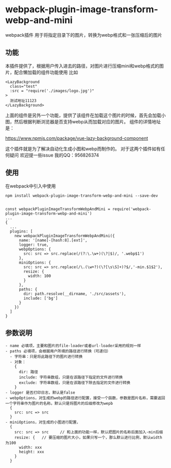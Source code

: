 # webpack-plugin-image-transform-webp-and-mini
webpack插件 用于将指定目录下的图片，转换为webp格式和一张压缩后的图片
## 功能
本插件提供了，根据用户传入进去的路径，对图片进行压缩mini和webp格式的图片，配合懒加载的组件功能使用
比如
```
<LazyBackground
  class="test"
  :src = "require('./images/logo.jpg')"
>
  测试地址11123
</LazyBackground>
```
上面的组件是另外一个功能，提供了该组件在加载这个图片的时候，首先会加载小图，然后根据判断浏览器是否支持webp从而加载对应的图片。
组件的详情地址是：

https://www.npmjs.com/package/vue-lazy-background-component

这个插件就是为了解决自动化生成小图和webp而制作的。
对于这两个插件如有任何疑问 欢迎提一些issue 我的QQ：956826374

## 使用
在webpack中引入中使用
```
npm install webpack-plugin-image-transform-webp-and-mini --save-dev


const webpackPluginImageTransformWebpAndMini = require('webpack-plugin-image-transform-webp-and-mini')
...
{
  ...
  plugins: [
    new webpackPluginImageTransformWebpAndMini({
      name: '[name]-[hash:8].[ext]',
      logger: true,
      webpOptions: {
        src: src => src.replace(/(?:\.\w+)(\?|$)/, '.webp$1')
      },
      miniOptions: {
        src: src => src.replace(/\.(\w+?)(\?[\s\S]+)?$/,'-min.$1$2'),
        resize: {
          width: 100
        }
      },
      paths: {
        dir: path.resolve(__dirname, './src/assets'),
        include: ['bg']
      }
    })
  ]
}

```

## 参数说明
```
- name 必填项，主要和图片的file-loader或者url-loader采用的规则一样
- paths 必填项，会根据用户所填的路径进行转换（可递归）
  - 字符串：只是将此路径下的图片进行转换
  - 对象：
    {
      dir: 路径
      include: 字符串数组，只是在该路径下指定的文件进行转换
      exclude: 字符串数组，只是在该路径下除去指定的文件进行转换
    }
- logger 是否打印日志，默认是false
- webpOptions，对生成的webp的路径进行配置，接受一个函数，参数是图片名称，需要返回一个字符串作为图片的名称。默认只是将图片的后缀修改为wepb
  {
    src: src => src
  }
- miniOptions，对生成的小图进行配置，
  {
    src: src => src     // 和上面的功能一样，默认把图片的名称后面加入-min后缀
    resize: {   // 要压缩的图片大小，如果只写一个，那么默认进行比例，默认width为100
      width: xxx
      height: xxx
    }
  }
```
